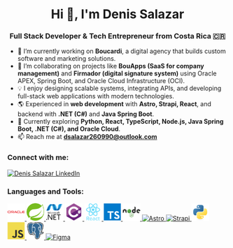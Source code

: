 <h1 align="center">Hi 👋, I'm Denis Salazar</h1>
<h3 align="center">Full Stack Developer & Tech Entrepreneur from Costa Rica 🇨🇷</h3>

- 🔭 I’m currently working on **Boucardi**, a digital agency that builds custom software and marketing solutions.  
- 🚀 I’m collaborating on projects like **BouApps (SaaS for company management)** and **Firmador (digital signature system)** using Oracle APEX, Spring Boot, and Oracle Cloud Infrastructure (OCI).  
- 💡 I enjoy designing scalable systems, integrating APIs, and developing full-stack web applications with modern technologies.  
- 🌎 Experienced in **web development** with **Astro, Strapi, React**, and backend with **.NET (C#)** and **Java Spring Boot**.  
- 🌱 Currently exploring **Python, React, TypeScript, Node.js, Java Spring Boot, .NET (C#), and Oracle Cloud**.  
- 📫 Reach me at **dsalazar260990@outlook.com**  

<h3 align="left">Connect with me:</h3>
<p align="left">
<a href="https://www.linkedin.com/in/denis-salazar-6754a4259" target="blank">
  <img align="center" src="https://raw.githubusercontent.com/rahuldkjain/github-profile-readme-generator/master/src/images/icons/Social/linked-in-alt.svg" alt="Denis Salazar LinkedIn" height="30" width="40" />
</a>
</p>

<h3 align="left">Languages and Tools:</h3>
<p align="left">
  <a href="https://www.oracle.com/apex/" target="_blank" rel="noreferrer">
    <img src="https://raw.githubusercontent.com/devicons/devicon/master/icons/oracle/oracle-original.svg" alt="Oracle" width="40" height="40"/>
  </a>
  <a href="https://spring.io/projects/spring-boot" target="_blank" rel="noreferrer">
    <img src="https://raw.githubusercontent.com/devicons/devicon/master/icons/spring/spring-original.svg" alt="Spring Boot" width="40" height="40"/>
  </a>
  <a href="https://dotnet.microsoft.com/" target="_blank" rel="noreferrer">
    <img src="https://raw.githubusercontent.com/devicons/devicon/master/icons/dot-net/dot-net-original-wordmark.svg" alt=".NET" width="40" height="40"/>
  </a>
  <a href="https://learn.microsoft.com/dotnet/csharp/" target="_blank" rel="noreferrer">
    <img src="https://raw.githubusercontent.com/devicons/devicon/master/icons/csharp/csharp-original.svg" alt="C#" width="40" height="40"/>
  </a>
  <a href="https://react.dev/" target="_blank" rel="noreferrer">
    <img src="https://raw.githubusercontent.com/devicons/devicon/master/icons/react/react-original-wordmark.svg" alt="React" width="40" height="40"/>
  </a>
  <a href="https://www.typescriptlang.org/" target="_blank" rel="noreferrer">
    <img src="https://raw.githubusercontent.com/devicons/devicon/master/icons/typescript/typescript-original.svg" alt="TypeScript" width="40" height="40"/>
  </a>
  <a href="https://nodejs.org/" target="_blank" rel="noreferrer">
    <img src="https://raw.githubusercontent.com/devicons/devicon/master/icons/nodejs/nodejs-original-wordmark.svg" alt="Node.js" width="40" height="40"/>
  </a>
  <a href="https://astro.build/" target="_blank" rel="noreferrer">
    <img src="https://raw.githubusercontent.com/withastro/docs/main/public/favicon.svg" alt="Astro" width="40" height="40"/>
  </a>
  <a href="https://strapi.io/" target="_blank" rel="noreferrer">
    <img src="https://avatars.githubusercontent.com/u/19872161?s=200&v=4" alt="Strapi" width="40" height="40"/>
  </a>
  <a href="https://www.python.org" target="_blank" rel="noreferrer">
    <img src="https://raw.githubusercontent.com/devicons/devicon/master/icons/python/python-original.svg" alt="Python" width="40" height="40"/>
  </a>
  <a href="https://developer.mozilla.org/en-US/docs/Web/JavaScript" target="_blank" rel="noreferrer">
    <img src="https://raw.githubusercontent.com/devicons/devicon/master/icons/javascript/javascript-original.svg" alt="JavaScript" width="40" height="40"/>
  </a>
  <a href="https://www.postgresql.org/" target="_blank" rel="noreferrer">
    <img src="https://raw.githubusercontent.com/devicons/devicon/master/icons/postgresql/postgresql-original.svg" alt="PostgreSQL" width="40" height="40"/>
  </a>
  <a href="https://www.figma.com/" target="_blank" rel="noreferrer">
    <img src="https://www.vectorlogo.zone/logos/figma/figma-icon.svg" alt="Figma" width="40" height="40"/>
  </a>
</p>
